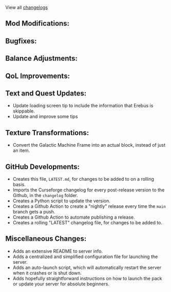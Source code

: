 
View all [changelogs](https://github.com/Divine-Journey-2/Divine-Journey-2/tree/main/changelog)

## Mod Modifications:



## Bugfixes:



## Balance Adjustments:



## QoL Improvements:



## Text and Quest Updates:

- Update loading screen tip to include the information that Erebus is skippable.
- Update and improve some tips

## Texture Transformations:

- Convert the Galactic Machine Frame into an actual block, instead of just an item.

## GitHub Developments:

- Creates this file, `LATEST.md`, for changes to be added to on a rolling basis.
- Imports the Curseforge changelog for every post-release version to the Github, in the `changelog` folder.
- Creates a Python script to update the version.
- Creates a Github Action to create a "nightly" release every time the `main` branch gets a push.
- Creates a Github Action to automate publishing a release.
- Creates a rolling "LATEST" changelog file, for changes to be added to.

## Miscellaneous Changes:

- Adds an extensive README to server info.
- Adds a centralized and simplified configuration file for launching the server.
- Adds an auto-launch script, which will automatically restart the server when it crashes or is shut down.
- Adds hopefully straightforward instructions on how to launch the pack or update your server for absolute beginners.
 